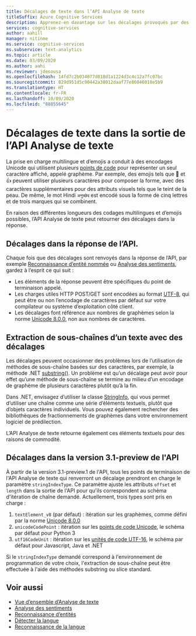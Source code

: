 ```yaml
---
title: Décalages de texte dans l’API Analyse de texte
titleSuffix: Azure Cognitive Services
description: Apprenez-en davantage sur les décalages provoqués par des encodages multilingues et d’emojis.
services: cognitive-services
author: aahill
manager: nitinme
ms.service: cognitive-services
ms.subservice: text-analytics
ms.topic: article
ms.date: 03/09/2020
ms.author: aahi
ms.reviewer: jdesousa
ms.openlocfilehash: 14fd7c2b034077d818d1a1224d3c4c12a7fc07bc
ms.sourcegitcommit: 829d951d5c90442a38012daaf77e86046018e5b9
ms.translationtype: HT
ms.contentlocale: fr-FR
ms.lasthandoff: 10/09/2020
ms.locfileid: "88855645"
---
```

# <a name="text-offsets-in-the-text-analytics-api-output"></a>Décalages de texte dans la sortie de l’API Analyse de texte

La prise en charge multilingue et d’emojis a conduit à des encodages Unicode qui utilisent plusieurs [points de code](https://wikipedia.org/wiki/Code_point) pour représenter un seul caractère affiché, appelé graphème. Par exemple, des emojis tels que 🌷 et 👍 peuvent utiliser plusieurs caractères pour composer la forme, avec des caractères supplémentaires pour des attributs visuels tels que le teint de la peau. De même, le mot Hindi `अनुच्छेद` est encodé sous la forme de cinq lettres et de trois marques qui se combinent.

En raison des différentes longueurs des codages multilingues et d’emojis possibles, l’API Analyse de texte peut retourner des décalages dans la réponse.

## <a name="offsets-in-the-api-response"></a>Décalages dans la réponse de l’API. 

Chaque fois que des décalages sont renvoyés dans la réponse de l’API, par exemple [Reconnaissance d’entité nommée](../how-tos/text-analytics-how-to-entity-linking.md) ou [Analyse des sentiments](../how-tos/text-analytics-how-to-sentiment-analysis.md), gardez à l’esprit ce qui suit :

* Les éléments de la réponse peuvent être spécifiques du point de terminaison appelé. 
* Les charges utiles HTTP POST/GET sont encodées au format [UTF-8](https://www.w3schools.com/charsets/ref_html_utf8.asp), qui peut être ou non l’encodage de caractères par défaut sur votre compilateur ou système d’exploitation côté client.
* Les décalages font référence aux nombres de graphèmes selon la norme [Unicode 8.0.0](https://unicode.org/versions/Unicode8.0.0), non aux nombres de caractères.

## <a name="extracting-substrings-from-text-with-offsets"></a>Extraction de sous-chaînes d’un texte avec des décalages

Les décalages peuvent occasionner des problèmes lors de l’utilisation de méthodes de sous-chaîne basées sur des caractères, par exemple, la méthode .NET [substring()](https://docs.microsoft.com/dotnet/api/system.string.substring?view=netframework-4.8). Un problème est qu’un décalage peut avoir pour effet qu’une méthode de sous-chaîne se termine au milieu d’un encodage de graphème de plusieurs caractères plutôt qu’à la fin.

Dans .NET, envisagez d’utiliser la classe [StringInfo](https://docs.microsoft.com/dotnet/api/system.globalization.stringinfo?view=netframework-4.8), qui vous permet d’utiliser une chaîne comme une série d’éléments textuels, plutôt que d’objets caractères individuels. Vous pouvez également rechercher des bibliothèques de fractionnements de graphèmes dans votre environnement logiciel de prédilection. 

L’API Analyse de texte retourne également ces éléments textuels pour des raisons de commodité.

## <a name="offsets-in-api-version-31-preview"></a>Décalages dans la version 3.1-preview de l'API

À partir de la version 3.1-preview.1 de l'API, tous les points de terminaison de l'API Analyse de texte qui renverront un décalage prendront en charge le paramètre `stringIndexType`. Ce paramètre ajuste les attributs `offset` et `length` dans la sortie de l'API pour qu'ils correspondent au schéma d'itération de chaîne demandé. Actuellement, trois types sont pris en charge :

1. `textElement_v8` (par défaut) : itération sur les graphèmes, comme défini par la norme [Unicode 8.0.0](https://unicode.org/versions/Unicode8.0.0)
2. `unicodeCodePoint` : itération sur les [points de code Unicode](http://www.unicode.org/versions/Unicode13.0.0/ch02.pdf#G25564), le schéma par défaut pour Python 3
3. `utf16CodeUnit` : itération sur les [unités de code UTF-16](https://unicode.org/faq/utf_bom.html#UTF16), le schéma par défaut pour Javascript, Java et .NET

Si le `stringIndexType` demandé correspond à l'environnement de programmation de votre choix, l'extraction de sous-chaîne peut être effectuée à l'aide des méthodes substring ou slice standard. 

## <a name="see-also"></a>Voir aussi

* [Vue d’ensemble d’Analyse de texte](../overview.md)
* [Analyse des sentiments](../how-tos/text-analytics-how-to-sentiment-analysis.md)
* [Reconnaissance d’entités](../how-tos/text-analytics-how-to-entity-linking.md)
* [Détecter la langue](../how-tos/text-analytics-how-to-keyword-extraction.md)
* [Reconnaissance de la langue](../how-tos/text-analytics-how-to-language-detection.md)
